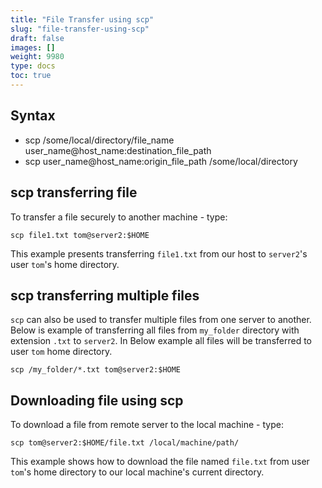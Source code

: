```yaml
---
title: "File Transfer using scp"
slug: "file-transfer-using-scp"
draft: false
images: []
weight: 9980
type: docs
toc: true
---
```


## Syntax
- scp /some/local/directory/file_name user_name@host_name:destination_file_path
- scp user_name@host_name:origin_file_path /some/local/directory

## scp transferring file
To transfer a file securely to another machine - type:

    scp file1.txt tom@server2:$HOME

This example presents transferring `file1.txt` from our host to `server2`'s user `tom`'s home directory.


## scp transferring multiple files
`scp` can also be used to transfer multiple files from one server to another. Below is example of transferring all files from `my_folder` directory with extension `.txt` to `server2`. In Below example all files will be transferred to user `tom` home directory.

    scp /my_folder/*.txt tom@server2:$HOME

## Downloading file using scp
To download a file from remote server to the local machine - type:

    scp tom@server2:$HOME/file.txt /local/machine/path/

This example shows how to download the file named `file.txt` from user `tom`'s home directory to our local machine's current directory.

